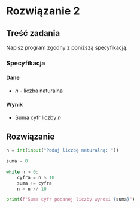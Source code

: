 # Rozwiązanie 2

## Treść zadania

Napisz program zgodny z poniższą specyfikacją.

### Specyfikacja

#### Dane

* $n$ - liczba naturalna

#### Wynik

* Suma cyfr liczby $n$

## Rozwiązanie

```python
n = int(input("Podaj liczbę naturalną: "))

suma = 0

while n > 0:
    cyfra = n % 10
    suma += cyfra
    n = n // 10

print(f"Suma cyfr podanej liczby wynosi {suma}")
```
